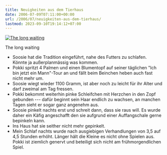 ```yaml
---
title: Neuigkeiten aus dem Tierhaus
date: 2006-07-09T07:11:00+00:00
url: /2006/07/neuigkeiten-aus-dem-tierhaus/
lastmod: 2023-09-10T19:14:12+07:00
---
```

<div class="flickr">
  <a href="http://www.flickr.com/photos/schreibblogade/185418863/" title="The long waiting"><img src="//static.flickr.com/69/185418863_1ff92a491b.jpg" alt="The long waiting" /></a></p>

  <p>
    The long waiting
  </p>
</div>

* Soosie hat die Tradition eingeführt, nahe des Futters zu schlafen. Könnte ja außerplanmässig was kommen.
* Pokki spritzt 4 Palmen und einen Blumentopf auf seiner täglichen "Ich bin jetzt ein Mann"-Tour an und fällt beim Beinchen heben auch fast nicht mehr um.
* Soosie wiegt wieder 1100 Gramm, ist aber noch zu leicht für ihr Alter und darf zweimal am Tag fressen.
* Pokki bekommt weiterhin pinke Schleifchen mit Herzchen in den Zopf gebunden --- dafür beginnt sein Haar endlich zu wachsen, an manchen Tagen sieht er sogar ganz angenehm aus.
* Soosie pinkelt nachts erst und schreit dann, dass sie raus will. Es wurde daher ein Käfig angeschafft den sie aufgrund einer Auffangschale gerne bepinkeln kann.
* Ins Haus hat sie seither nicht mehr gepinkelt.
* Mein Schlaf nachts wurde nach ausgiebigen Verhandlungen von 3,5 auf 4,5 Stunden erhöht. Länger hält die Kleine es nicht ohne Spielen aus. Pokki ist ziemlich genervt und beteiligt sich nicht am frühmorgendlichen Spiel.
